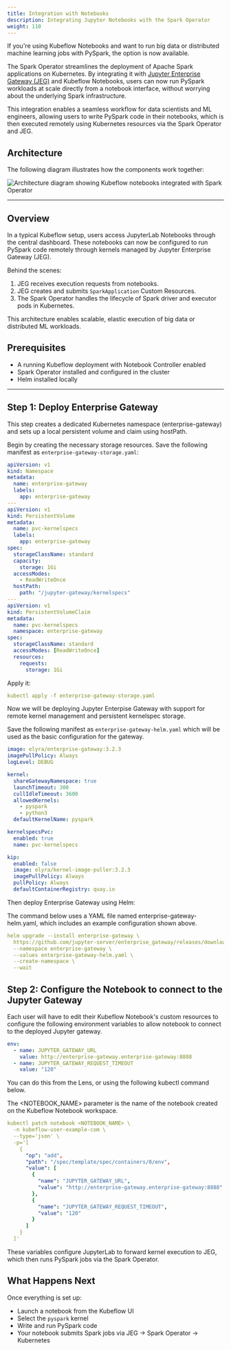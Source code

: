 ```yaml
---
title: Integration with Notebooks
description: Integrating Jupyter Notebooks with the Spark Operator
weight: 110
---
```


If you're using Kubeflow Notebooks and want to run big data or distributed machine learning jobs with PySpark, the option is now available.

The Spark Operator streamlines the deployment of Apache Spark applications on Kubernetes. By integrating it with [Jupyter Enterprise Gateway (JEG)](https://github.com/jupyter-server/enterprise_gateway) and Kubeflow Notebooks, users can now run PySpark workloads at scale directly from a notebook interface, without worrying about the underlying Spark infrastructure.

This integration enables a seamless workflow for data scientists and ML engineers, allowing users to write PySpark code in their notebooks, which is then executed remotely using Kubernetes resources via the Spark Operator and JEG.

## Architecture

The following diagram illustrates how the components work together:

<img src="/docs/images/spark-operator/notebooks-spark.png" 
     alt="Architecture diagram showing Kubeflow notebooks integrated with Spark Operator" 
     class="mt-3 mb-3 border rounded">
</img>

---

## Overview

In a typical Kubeflow setup, users access JupyterLab Notebooks through the central dashboard. These notebooks can now be configured to run PySpark code remotely through kernels managed by Jupyter Enterprise Gateway (JEG).

Behind the scenes:

1. JEG receives execution requests from notebooks.
2. JEG creates and submits `SparkApplication` Custom Resources.
3. The Spark Operator handles the lifecycle of Spark driver and executor pods in Kubernetes.

This architecture enables scalable, elastic execution of big data or distributed ML workloads.

## Prerequisites

- A running Kubeflow deployment with Notebook Controller enabled
- Spark Operator installed and configured in the cluster
- Helm installed locally

---

## Step 1: Deploy Enterprise Gateway

This step creates a dedicated Kubernetes namespace (enterprise-gateway) and sets up a local persistent volume and claim using hostPath.

Begin by creating the necessary storage resources. Save the following manifest as `enterprise-gateway-storage.yaml`:

```yaml
apiVersion: v1
kind: Namespace
metadata:
  name: enterprise-gateway
  labels:
    app: enterprise-gateway
---
apiVersion: v1
kind: PersistentVolume
metadata:
  name: pvc-kernelspecs
  labels:
    app: enterprise-gateway
spec:
  storageClassName: standard
  capacity:
    storage: 1Gi
  accessModes:
    - ReadWriteOnce
  hostPath:
    path: "/jupyter-gateway/kernelspecs"
---
apiVersion: v1
kind: PersistentVolumeClaim
metadata:
  name: pvc-kernelspecs
  namespace: enterprise-gateway
spec:
  storageClassName: standard
  accessModes: [ReadWriteOnce]
  resources:
    requests:
      storage: 1Gi

```

Apply it:
```yaml
kubectl apply -f enterprise-gateway-storage.yaml
```
Now we will be deploying Jupyter Enterpise Gateway with support for remote kernel management and persistent kernelspec storage.

Save the following manifest as `enterprise-gateway-helm.yaml` which will be used as the basic configuration for the gateway.

```yaml
image: elyra/enterprise-gateway:3.2.3
imagePullPolicy: Always
logLevel: DEBUG

kernel:
  shareGatewayNamespace: true
  launchTimeout: 300
  cullIdleTimeout: 3600
  allowedKernels:
    - pyspark
    - python3
  defaultKernelName: pyspark

kernelspecsPvc:
  enabled: true
  name: pvc-kernelspecs

kip:
  enabled: false
  image: elyra/kernel-image-puller:3.2.3
  imagePullPolicy: Always
  pullPolicy: Always
  defaultContainerRegistry: quay.io

```

Then deploy Enterprise Gateway using Helm:

The command below uses a YAML file named enterprise-gateway-helm.yaml, which includes an example configuration shown above.

```yaml
helm upgrade --install enterprise-gateway \
  https://github.com/jupyter-server/enterprise_gateway/releases/download/v3.2.3/jupyter_enterprise_gateway_helm-3.2.3.tar.gz \
  --namespace enterprise-gateway \
  --values enterprise-gateway-helm.yaml \
  --create-namespace \
  --wait

```

## Step 2: Configure the Notebook to connect to the Jupyter Gateway

Each user will have to edit their Kubeflow Notebook's custom resources to configure the following environment variables to allow notebook to connect to the deployed Jupyter gateway.
    
```yaml
env:
  - name: JUPYTER_GATEWAY_URL
    value: http://enterprise-gateway.enterprise-gateway:8888
  - name: JUPYTER_GATEWAY_REQUEST_TIMEOUT
    value: "120"

```

You can do this from the Lens, or using the following kubectl command below.

The <NOTEBOOK_NAME> parameter is the name of the notebook created on the Kubeflow Notebook workspace.

```yaml
kubectl patch notebook <NOTEBOOK_NAME> \
  -n kubeflow-user-example-com \
  --type='json' \
  -p='[
    {
      "op": "add",
      "path": "/spec/template/spec/containers/0/env",
      "value": [
        {
          "name": "JUPYTER_GATEWAY_URL",
          "value": "http://enterprise-gateway.enterprise-gateway:8888"
        },
        {
          "name": "JUPYTER_GATEWAY_REQUEST_TIMEOUT",
          "value": "120"
        }
      ]
    }
  ]'

```

These variables configure JupyterLab to forward kernel execution to JEG, which then runs PySpark jobs via the Spark Operator.

## What Happens Next

Once everything is set up:

- Launch a notebook from the Kubeflow UI
- Select the `pyspark` kernel
- Write and run PySpark code
- Your notebook submits Spark jobs via JEG → Spark Operator → Kubernetes



